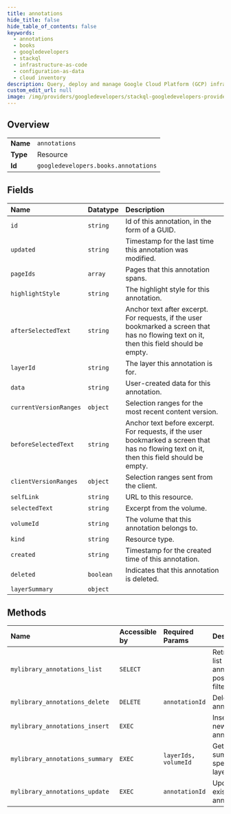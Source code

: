 ```yaml
---
title: annotations
hide_title: false
hide_table_of_contents: false
keywords:
  - annotations
  - books
  - googledevelopers    
  - stackql
  - infrastructure-as-code
  - configuration-as-data
  - cloud inventory
description: Query, deploy and manage Google Cloud Platform (GCP) infrastructure and resources using SQL
custom_edit_url: null
image: /img/providers/googledevelopers/stackql-googledevelopers-provider-featured-image.png
---
```

  
    

## Overview
<table><tbody>
<tr><td><b>Name</b></td><td><code>annotations</code></td></tr>
<tr><td><b>Type</b></td><td>Resource</td></tr>
<tr><td><b>Id</b></td><td><code>googledevelopers.books.annotations</code></td></tr>
</tbody></table>

## Fields
| Name | Datatype | Description |
|:-----|:---------|:------------|
| `id` | `string` | Id of this annotation, in the form of a GUID. |
| `updated` | `string` | Timestamp for the last time this annotation was modified. |
| `pageIds` | `array` | Pages that this annotation spans. |
| `highlightStyle` | `string` | The highlight style for this annotation. |
| `afterSelectedText` | `string` | Anchor text after excerpt. For requests, if the user bookmarked a screen that has no flowing text on it, then this field should be empty. |
| `layerId` | `string` | The layer this annotation is for. |
| `data` | `string` | User-created data for this annotation. |
| `currentVersionRanges` | `object` | Selection ranges for the most recent content version. |
| `beforeSelectedText` | `string` | Anchor text before excerpt. For requests, if the user bookmarked a screen that has no flowing text on it, then this field should be empty. |
| `clientVersionRanges` | `object` | Selection ranges sent from the client. |
| `selfLink` | `string` | URL to this resource. |
| `selectedText` | `string` | Excerpt from the volume. |
| `volumeId` | `string` | The volume that this annotation belongs to. |
| `kind` | `string` | Resource type. |
| `created` | `string` | Timestamp for the created time of this annotation. |
| `deleted` | `boolean` | Indicates that this annotation is deleted. |
| `layerSummary` | `object` |  |
## Methods
| Name | Accessible by | Required Params | Description |
|:-----|:--------------|:----------------|:------------|
| `mylibrary_annotations_list` | `SELECT` |  | Retrieves a list of annotations, possibly filtered. |
| `mylibrary_annotations_delete` | `DELETE` | `annotationId` | Deletes an annotation. |
| `mylibrary_annotations_insert` | `EXEC` |  | Inserts a new annotation. |
| `mylibrary_annotations_summary` | `EXEC` | `layerIds, volumeId` | Gets the summary of specified layers. |
| `mylibrary_annotations_update` | `EXEC` | `annotationId` | Updates an existing annotation. |
